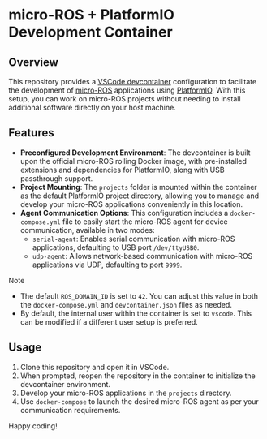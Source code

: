 # micro-ROS + PlatformIO Development Container

## Overview

This repository provides a [VSCode devcontainer](https://code.visualstudio.com/docs/remote/containers) configuration to facilitate the development of [micro-ROS](https://micro.ros.org/) applications using [PlatformIO](https://platformio.org/). With this setup, you can work on micro-ROS projects without needing to install additional software directly on your host machine.

## Features

- **Preconfigured Development Environment**: The devcontainer is built upon the official micro-ROS rolling Docker image, with pre-installed extensions and dependencies for PlatformIO, along with USB passthrough support.
- **Project Mounting**: The `projects` folder is mounted within the container as the default PlatformIO project directory, allowing you to manage and develop your micro-ROS applications conveniently in this location.
- **Agent Communication Options**: This configuration includes a `docker-compose.yml` file to easily start the micro-ROS agent for device communication, available in two modes:
  - `serial-agent`: Enables serial communication with micro-ROS applications, defaulting to USB port `/dev/ttyUSB0`.
  - `udp-agent`: Allows network-based communication with micro-ROS applications via UDP, defaulting to port `9999`.

> [!NOTE]
> - The default `ROS_DOMAIN_ID` is set to `42`. You can adjust this value in both the `docker-compose.yml` and `devcontainer.json` files as needed.
> - By default, the internal user within the container is set to `vscode`. This can be modified if a different user setup is preferred.

## Usage

1. Clone this repository and open it in VSCode.
2. When prompted, reopen the repository in the container to initialize the devcontainer environment.
3. Develop your micro-ROS applications in the `projects` directory.
4. Use `docker-compose` to launch the desired micro-ROS agent as per your communication requirements.

Happy coding!
